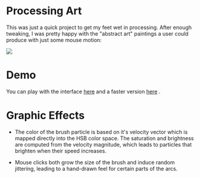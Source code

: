# Processing Art

This was just a quick project to get my feet wet in processing. After enough tweaking, I was pretty happy with the "abstract art" paintings a user could produce with just some mouse motion:

<img src="http://petercottle.com/miscPics/abstract.png"/>

# Demo

You can play with the interface [here](http://petercottle.com/experiment/abstractArt.html) and a faster version [here](http://petercottle.com/experiment/abstractArt_fast.html) .

# Graphic Effects

* The color of the brush particle is based on it's velocity vector which is mapped directly into the HSB color space. The saturation and brightness are computed from the velocity magnitude, which leads to particles that brighten when their speed increases.

* Mouse clicks both grow the size of the brush and induce random jittering, leading to a hand-drawn feel for certain parts of the arcs.


